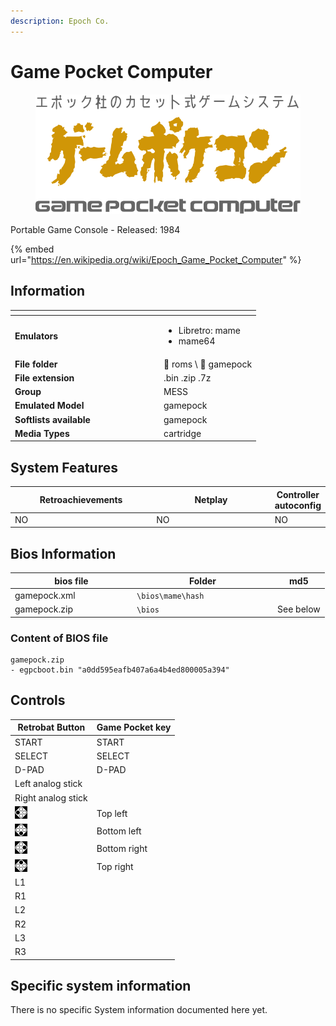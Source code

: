 ```yaml
---
description: Epoch Co.
---
```


# Game Pocket Computer

<div align="left">

<figure><img src="https://raw.githubusercontent.com/fabricecaruso/es-theme-carbon/52ff37c9e265587d006945a2ba695b5a962b3a3d/art/logos/gamepock.svg" alt=""><figcaption></figcaption></figure>

</div>

Portable Game Console - Released: 1984

{% embed url="https://en.wikipedia.org/wiki/Epoch_Game_Pocket_Computer" %}

## Information

<table data-header-hidden><thead><tr><th width="224"></th><th></th></tr></thead><tbody><tr><td><strong>Emulators</strong></td><td><ul><li>Libretro: mame</li><li>mame64</li></ul></td></tr><tr><td><strong>File folder</strong></td><td><span data-gb-custom-inline data-tag="emoji" data-code="1f4c2">📂</span> roms \ <span data-gb-custom-inline data-tag="emoji" data-code="1f4c2">📂</span> gamepock</td></tr><tr><td><strong>File extension</strong></td><td>.bin .zip .7z</td></tr><tr><td><strong>Group</strong></td><td>MESS</td></tr><tr><td><strong>Emulated Model</strong></td><td>gamepock</td></tr><tr><td><strong>Softlists available</strong></td><td>gamepock</td></tr><tr><td><strong>Media Types</strong></td><td>cartridge</td></tr></tbody></table>

## System Features

<table><thead><tr><th width="256">Retroachievements</th><th width="243">Netplay</th><th>Controller autoconfig</th></tr></thead><tbody><tr><td>NO</td><td>NO</td><td>NO</td></tr></tbody></table>

## Bios Information

<table><thead><tr><th width="181">bios file</th><th width="211">Folder</th><th>md5</th></tr></thead><tbody><tr><td>gamepock.xml</td><td><code>\bios\mame\hash</code></td><td></td></tr><tr><td>gamepock.zip</td><td><code>\bios</code></td><td>See below</td></tr></tbody></table>

### Content of BIOS file

```
gamepock.zip
- egpcboot.bin "a0dd595eafb407a6a4b4ed800005a394"
```

## Controls

| Retrobat Button                                | Game Pocket key |
| ---------------------------------------------- | --------------- |
| START                                          | START           |
| SELECT                                         | SELECT          |
| D-PAD                                          | D-PAD           |
| Left analog stick                              |                 |
| Right analog stick                             |                 |
| ![](<../../../.gitbook/assets/image (48).png>) | Top left        |
| ![](<../../../.gitbook/assets/image (30).png>) | Bottom left     |
| ![](<../../../.gitbook/assets/image (16).png>) | Bottom right    |
| ![](<../../../.gitbook/assets/image (50).png>) | Top right       |
| L1                                             |                 |
| R1                                             |                 |
| L2                                             |                 |
| R2                                             |                 |
| L3                                             |                 |
| R3                                             |                 |

## Specific system information

There is no specific System information documented here yet.
